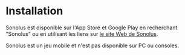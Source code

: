 # Installation

Sonolus est disponible sur l'App Store et Google Play en recherchant "Sonolus" ou en utilisant les liens sur [le site Web de Sonolus](https://sonolus.com).

Sonolus est un jeu mobile et n'est pas disponible sur PC ou consoles.
